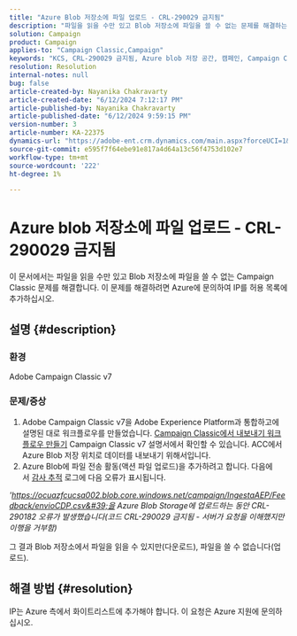 ```yaml
---
title: "Azure Blob 저장소에 파일 업로드 - CRL-290029 금지됨"
description: "파일을 읽을 수만 있고 Blob 저장소에 파일을 쓸 수 없는 문제를 해결하는 방법에 대해 알아봅니다."
solution: Campaign
product: Campaign
applies-to: "Campaign Classic,Campaign"
keywords: "KCS, CRL-290029 금지됨, Azure blob 저장 공간, 캠페인, Campaign Classic, Adobe Experience Platform"
resolution: Resolution
internal-notes: null
bug: false
article-created-by: Nayanika Chakravarty
article-created-date: "6/12/2024 7:12:17 PM"
article-published-by: Nayanika Chakravarty
article-published-date: "6/12/2024 9:59:15 PM"
version-number: 3
article-number: KA-22375
dynamics-url: "https://adobe-ent.crm.dynamics.com/main.aspx?forceUCI=1&pagetype=entityrecord&etn=knowledgearticle&id=d332d8aa-ef28-ef11-840a-000d3a3764e0"
source-git-commit: e595f7f64ebe91e817a4d64a13c56f4753d102e7
workflow-type: tm+mt
source-wordcount: '222'
ht-degree: 1%

---
```


# Azure blob 저장소에 파일 업로드 - CRL-290029 금지됨


이 문서에서는 파일을 읽을 수만 있고 Blob 저장소에 파일을 쓸 수 없는 Campaign Classic 문제를 해결합니다. 이 문제를 해결하려면 Azure에 문의하여 IP를 허용 목록에 추가하십시오.

## 설명 {#description}


### 환경

Adobe Campaign Classic v7

### 문제/증상

1. Adobe Campaign Classic v7을 Adobe Experience Platform과 통합하고에 설명된 대로 워크플로우를 만들었습니다. [Campaign Classic에서 내보내기 워크플로우 만들기](https://experienceleague.adobe.com/docs/campaign-classic/using/integrating-with-adobe-experience-cloud/aep-sources-destinations/export-campaign-data.html?lang=en#create-an-export-workflow-in-campaign-classic) Campaign Classic v7 설명서에서 확인할 수 있습니다. ACC에서 Azure Blob 저장 위치로 데이터를 내보내기 위해서입니다.
2. Azure Blob에 파일 전송 활동(액션 파일 업로드)을 추가하려고 합니다. 다음에서 [감사 추적](https://experienceleague.adobe.com/docs/campaign-classic-learn/tutorials/monitoring/audit-trail.html?lang=en) 로그에 다음 오류가 표시됩니다.


*&#39;https://ocuazfcucsa002.blob.core.windows.net/campaign/IngestaAEP/Feedback/envioCDP.csv&#39;을 Azure Blob Storage에 업로드하는 동안 CRL-290182 오류가 발생했습니다(코드 CRL-290029 금지됨 - 서버가 요청을 이해했지만 이행을 거부함)*

그 결과 Blob 저장소에서 파일을 읽을 수 있지만(다운로드), 파일을 쓸 수 없습니다(업로드).


## 해결 방법 {#resolution}


IP는 Azure 측에서 화이트리스트에 추가해야 합니다. 이 요청은 Azure 지원에 문의하십시오.
